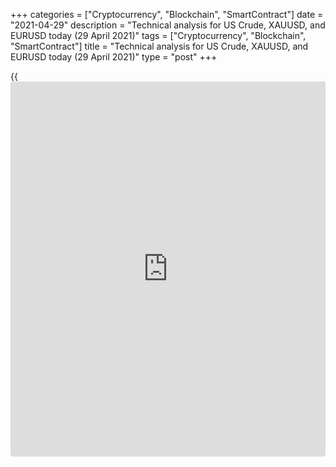 +++
categories = ["Cryptocurrency", "Blockchain", "SmartContract"]
date = "2021-04-29"
description = "Technical analysis for US Crude, XAUUSD, and EURUSD today (29 April 2021)"
tags = ["Cryptocurrency", "Blockchain", "SmartContract"]
title = "Technical analysis for US Crude, XAUUSD, and EURUSD today (29 April 2021)"
type = "post"
+++

{{<iframe id="large-banner" src="https://www.bounty.group/#slide=4.0" width="100%" height="600" scrolling="no" style="border: 0px solid rgb(216, 221, 230); border-radius: 3px;">}}

2021-04-29

2021-04-29

Short-term analysis for oil, gold, and EURUSD for 29.04.2021Alex
Rodionov

I welcome my fellow traders! I have made a price forecast for US Crude,
XAUUSD, and EURUSD using a combination of margin zones methodology and
technical analysis. Based on the market analysis, I suggest entry
signals for intraday traders.

Yesterday, after the Fed's [news](https://www.letsplayfx.com/blog/forex-news-website/), the short-term euro uptrend continued.
April 26 high was updated.

The article covers the following subjects:

## Oil price forecast for today: USCrude analysis

Yesterday, last week's high was updated. The Intermediary Zone 63.40 -
63.14 was also broken out. The priority oil sell pattern with a target
in the lower Target Zone did not yield profits.

Today starts with a new short-term oil uptrend. Its target is to reach
the upper Target Zone 66.20 - 65.69.

In order to reach the Target Zone, traders need to break out the
resistance level of 64.30. If the resistance is held, then the price
will be corrected with the target in the Intermediary Zone 61.90 -
61.64.

### [USCrude][1] trading ideas for today:

Buy when level 64.30 is broken out. TakeProfit: Target Zone 66.20 -
65.69. StopLoss: 63.45.

* * *

## Gold price forecast for today: XAUUSD analysis

The price didn't break out the gold support level of 1768 and a “false
breakout” buy pattern was formed. Within this pattern, it is possible to
enter a long trade with a target in the Gold Zone 1805 - 1802. The
short-term trend is still up.

To reverse the trend, it is required to break out level 1768 and
consolidate the price below. In this case, look for an entry point to
the sell with the target in the lower Target Zone 1747 - 1742.

### [XAUUSD][2] trading ideas for today:

Buy in the zone of 1783 - 1777. TakeProfit: Gold Zone 1805 - 1802.
StopLoss: 1773.

* * *

## Euro/Dollar forecast for today: EURUSD analysis

Yesterday, after the Fed's [news](https://www.letsplayfx.com/blog/forex-news-website/), the short-term euro uptrend continued.
April 26 high was updated. The Gold Zone 1.2112 - 1.2104 was also broken
out. The next growth target within the trend is the Target Zone 3 1.2200
- 1.2184.

At the moment, the price is correcting and approaching the Additional
Zone 1.2106 - 1.2101. After the Additional Zone test, it will be
relevant to buy euro according to the pattern with the target at the
day's high.

If the Additional Zone is broken out, then a correction towards the
trend border at the level of 1.2058 will occur.

### [EURUSD][3] trading ideas for today:

  1. Buy according to the pattern in Additional Zone 1.2106 - 1.2101. TakeProfit: 1.2146. StopLoss: according to the pattern rules.

  2. Sell when the Additional Zone 1.2106 - 1.2101 is broken out. TakeProfit: 1.2058. StopLoss: beyond the next local high.

* * *

P.S. Did you like my article? Share it in social networks: it will be
the best “thank you" :)

Ask me questions and comment below. I’ll be glad to answer your
questions and give necessary explanations.

 **Useful links:**

  * I recommend trying to trade with a reliable broker [here][4]. The system allows you to trade by yourself or copy successful traders from all across the globe.
  * Use my promo-code BLOG for getting deposit bonus 50% on LiteForex platform. Just enter this code in the appropriate field while [depositing][5] your trading account.
  * Telegram chat for traders: <t.me/liteforexengchat>. We are sharing the signals and trading experience
  * Telegram channel with high-quality analytics, Forex reviews, training articles, and other useful things for traders <t.me/liteforex>

## Price chart of EURUSD in real time mode

The content of this article reflects the author’s opinion and does not
necessarily reflect the official position of LiteForex. The material
published on this page is provided for informational purposes only and
should not be considered as the provision of investment advice for the
purposes of Directive 2004/39/EC.

Rate this article:

{{value}}

( {{count}} {{title}} )

   1. my.liteforex.com/trading?type=oil
   2. my.liteforex.com/trading/chart?symbol=XAUUSD&returnUrl=true
   3. my.liteforex.com/trading/chart?symbol=EURUSD&returnUrl=true
   4. my.liteforex.com/?category=analysts-opinions&slug=short-term-analysis-for-oil-gold-and-eurusd-for-29042021&openPopup=%2Fregistration%2Fpopup&utm_source=blog&utm_medium=article&utm_campaign=bonus
   5. my.liteforex.com/deposit/?category=analysts-opinions&slug=short-term-analysis-for-oil-gold-and-eurusd-for-29042021&promo_code=BLOG&utm_source=blog&utm_medium=article&utm_campaign=bonus